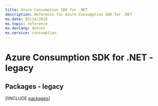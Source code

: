 ```yaml
---
title: Azure Consumption SDK for .NET
description: Reference for Azure Consumption SDK for .NET
ms.date: 02/14/2024
ms.topic: reference
ms.devlang: dotnet
ms.service: consumption
---
```

# Azure Consumption SDK for .NET - legacy
## Packages - legacy
[!INCLUDE [packages](consumption-index.md)]